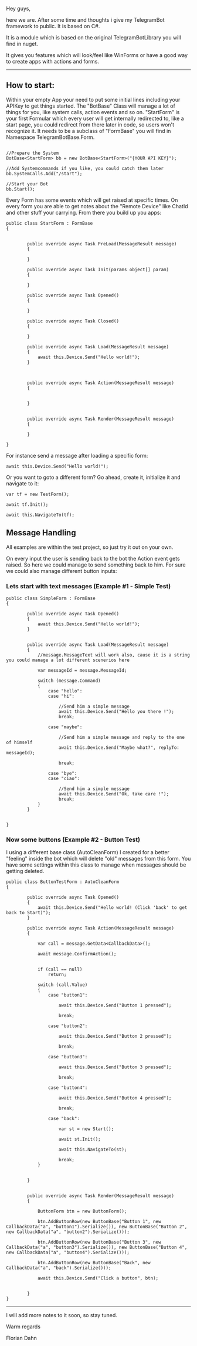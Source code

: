 Hey guys,

here we are. After some time and thoughts i give my TelegramBot framework  to public.
It is based on C#.

It is a module which is based on the original TelegramBotLibrary you will find in nuget.

It gives you features which will look/feel like WinForms or have a good way to create apps with actions and forms.

---

## How to start:

Within your empty App your need to put some initial lines including your APIKey to get things started. 
The "BotBase" Class will manage a lot of things for you, like system calls, action events and so on. 
"StartForm" is your first Formular which every user will get internally redirected to, like a start page, you could redirect from there later in code, so users won't recognize it. 
It needs to be a subclass of "FormBase" you will find in Namespace TelegramBotBase.Form.


```

//Prepare the System
BotBase<StartForm> bb = new BotBase<StartForm>("{YOUR API KEY}");

//Add Systemcommands if you like, you could catch them later
bb.SystemCalls.Add("/start");

//Start your Bot
bb.Start();

```

Every Form has some events which will get raised at specific times. On every form you are able to get notes about the "Remote Device" like ChatId and other stuff your carrying. From there you build up you apps:

```
public class StartForm : FormBase
{


        public override async Task PreLoad(MessageResult message)
        {

        }

        public override async Task Init(params object[] param)
        {
            
        }

        public override async Task Opened()
        {

        }

        public override async Task Closed()
        {

        }

        public override async Task Load(MessageResult message)
        {
            await this.Device.Send("Hello world!");
        }



        public override async Task Action(MessageResult message)
        {


        }


        public override async Task Render(MessageResult message)
        {

        }

}

```

For instance send a message after loading a specific form:

```
await this.Device.Send("Hello world!");
```

Or you want to goto a different form?
Go ahead, create it, initialize it and navigate to it:

```
var tf = new TestForm();

await tf.Init();

await this.NavigateTo(tf);
```

## Message Handling

All examples are within the test project, so just try it out on your own.

On every input the user is sending back to the bot the Action event gets raised. So here we could manage to send something back to him. For sure we could also manage different button inputs:

### Lets start with text messages (Example #1 - Simple Test)



```
public class SimpleForm : FormBase
{

        public override async Task Opened()
        {
            await this.Device.Send("Hello world!");
        }


        public override async Task Load(MessageResult message)
        {
            //message.MessageText will work also, cause it is a string you could manage a lot different scenerios here

            var messageId = message.MessageId;

            switch (message.Command)
            {
                case "hello":
                case "hi":

                    //Send him a simple message
                    await this.Device.Send("Hello you there !");
                    break;

                case "maybe":

                    //Send him a simple message and reply to the one of himself
                    await this.Device.Send("Maybe what?", replyTo: messageId);

                    break;

                case "bye":
                case "ciao":

                    //Send him a simple message
                    await this.Device.Send("Ok, take care !");
                    break;
            }
        }


}

```

### Now some buttons (Example #2 - Button Test)

I using a different base class (AutoCleanForm) I created for a better "feeling" inside the bot which will delete "old" messages from this form. You have some settings within this class to manage when messages should be getting deleted.


```
public class ButtonTestForm : AutoCleanForm
{

        public override async Task Opened()
        {
            await this.Device.Send("Hello world! (Click 'back' to get back to Start)");
        }

        public override async Task Action(MessageResult message)
        {

            var call = message.GetData<CallbackData>();

            await message.ConfirmAction();


            if (call == null)
                return;

            switch (call.Value)
            {
                case "button1":

                    await this.Device.Send("Button 1 pressed");

                    break;

                case "button2":

                    await this.Device.Send("Button 2 pressed");

                    break;

                case "button3":

                    await this.Device.Send("Button 3 pressed");

                    break;

                case "button4":

                    await this.Device.Send("Button 4 pressed");

                    break;

                case "back":

                    var st = new Start();

                    await st.Init();

                    await this.NavigateTo(st);

                    break;
            }


        }


        public override async Task Render(MessageResult message)
        {

            ButtonForm btn = new ButtonForm();

            btn.AddButtonRow(new ButtonBase("Button 1", new CallbackData("a", "button1").Serialize()), new ButtonBase("Button 2", new CallbackData("a", "button2").Serialize()));

            btn.AddButtonRow(new ButtonBase("Button 3", new CallbackData("a", "button3").Serialize()), new ButtonBase("Button 4", new CallbackData("a", "button4").Serialize()));

            btn.AddButtonRow(new ButtonBase("Back", new CallbackData("a", "back").Serialize()));

            await this.Device.Send("Click a button", btn);


        }
}

```




---

I will add more notes to it soon, so stay tuned.

Warm regards

Florian Dahn

